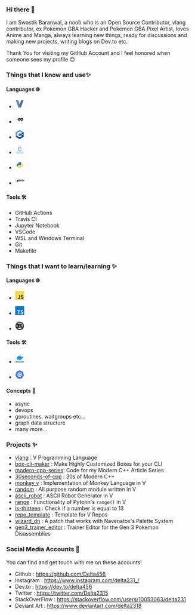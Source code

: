 ### Hi there 👋

I am Swastik Baranwal, a noob who is an Open Source Contributor, vlang contributor, ex Pokemon GBA Hacker and Pokemon GBA Pixel Artist, loves Anime and Manga, always learning new things, ready for discussions and making new projects, writing blogs on Dev.to etc.

Thank You for visiting my GitHub Account and I feel honored when someone sees my profile 😊

### Things that I know and use✨

#### Languages 🌐

- [<img src="https://raw.githubusercontent.com/github/explore/cfd26557025b2ccaa2d3d25f3e518e29ebea05c5/topics/v/v.png" alt="v logo" width="24">](https://vlang.io/)

- [<img src="https://raw.githubusercontent.com/github/explore/cfd26557025b2ccaa2d3d25f3e518e29ebea05c5/topics/go/go.png" alt="go logo" width="24">](https://golang.org/)

- [<img src="https://raw.githubusercontent.com/github/explore/80688e429a7d4ef2fca1e82350fe8e3517d3494d/topics/cpp/cpp.png" alt="cpp logo" width="24">](https://isocpp.org/)

- [<img src="https://raw.githubusercontent.com/github/explore/80688e429a7d4ef2fca1e82350fe8e3517d3494d/topics/c/c.png" alt="c logo" width="24">](http://www.open-std.org/jtc1/sc22/wg14/)

- [<img src="https://raw.githubusercontent.com/github/explore/80688e429a7d4ef2fca1e82350fe8e3517d3494d/topics/python/python.png" alt="python logo" width="24">](https://www.python.org/)

- [<img src="https://raw.githubusercontent.com/github/explore/80688e429a7d4ef2fca1e82350fe8e3517d3494d/topics/bash/bash.png" alt="bash logo" width="24">](https://www.gnu.org/software/bash/)

#### Tools 🛠️

- GitHub Actions
- Travis CI
- Jupyter Notebook
- VSCode
- WSL and Windows Terminal
- Git
- Makefile
  
### Things that I want to learn/learning ✨

#### Languages 🌐

- [<img src="https://raw.githubusercontent.com/github/explore/80688e429a7d4ef2fca1e82350fe8e3517d3494d/topics/javascript/javascript.png" alt="js logo" width="24">](https://developer.mozilla.org/en-US/docs/Web/JavaScript)
  
- [<img src="https://raw.githubusercontent.com/github/explore/80688e429a7d4ef2fca1e82350fe8e3517d3494d/topics/typescript/typescript.png" alt="ts logo" width="24">](https://www.typescriptlang.org/)

- [<img src="https://raw.githubusercontent.com/github/explore/80688e429a7d4ef2fca1e82350fe8e3517d3494d/topics/rust/rust.png" alt="rust logo" width="24">](https://www.rust-lang.org/)

#### Tools 🛠️
- [<img src="https://raw.githubusercontent.com/github/explore/80688e429a7d4ef2fca1e82350fe8e3517d3494d/topics/docker/docker.png" alt="docker logo" width="24">](https://www.docker.com/)

- [<img src="https://raw.githubusercontent.com/github/explore/80688e429a7d4ef2fca1e82350fe8e3517d3494d/topics/kubernetes/kubernetes.png" alt="kubernetes logo" width="24">](https://kubernetes.io/)

#### Concepts 🧠

- async
- devops
- goroutines, waitgroups etc...
- graph data structure
- many more...

### Projects ✨

- [vlang](https://github.com/vlang/v) : V Programming Language
- [box-cli-maker](https://github.com/Delta456/box-cli-maker) : Make Highly Customized Boxes for your CLI
- [modern-cpp-series](https://github.com/Delta456/modern_cpp_series): Code for my Modern C++ Article Series
- [30seconds-of-cpp](https://github.com/Bhupesh-V/30-seconds-of-cpp) : 30s of Modern C++
- [monkey_v](https://github.com/Delta456/monkey_v) : Implementation of Monkey Language in V
- [random](https://github.com/Delta456/random) : All purpose random module written in V
- [ascii_robot](https://github.com/Delta456/ascii_robot) : ASCII Robot Generator in V
- [range](https://github.com/Delta456/range) : Functionality of Pytohn's `range()` in V
- [is-thirteen](https://github.com/Delta456/is-thirteen) : Check if a number is equal to 13
- [repo_template](https://github.com/v-community/repo_template) : Template for V Repos
- [wizard_dn](https://github.com/Delta456/Wizard-DN) : A patch that works with Navenatox's Palette System
- [gen3_trainer_editor](https://github.com/vblm12/gen3trainereditor) : Trainer Editor for the Gen 3 Pokemon Disassemblies 

### Social Media Accounts 🧾

You can find and get touch with me on these accounts!

- Github : https://github.com/Delta456
- Instagram : https://www.instagram.com/delta231_/
- Dev.to : https://dev.to/delta456
- Twitter : https://twitter.com/Delta2315
- StackOverFlow : https://stackoverflow.com/users/10053063/delta231
- Deviant Art : https://www.deviantart.com/delta2318

<!--
**Delta456/Delta456** is a ✨ _special_ ✨ repository because its `README.md` (this file) appears on your GitHub profile.

Here are some ideas to get you started:

- 🔭 I’m currently working on ...
- 🌱 I’m currently learning ...
- 👯 I’m looking to collaborate on ...
- 🤔 I’m looking for help with ...
- 💬 Ask me about ...
- 📫 How to reach me: ...
- 😄 Pronouns: ...
- ⚡ Fun fact: ...
-->
